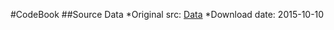 #CodeBook
##Source Data
*Original src: <a href="https://d396qusza40orc.cloudfront.net/getdata%2Fprojectfiles%2FUCI%20HAR%20Dataset.zip">Data</a>
*Download date: 2015-10-10
